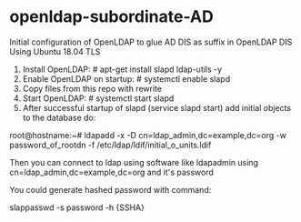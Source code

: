 # openldap-subordinate-AD
Initial configuration of OpenLDAP to glue AD DIS as suffix in OpenLDAP DIS
Using Ubuntu 18.04 TLS
1) Install OpenLDAP: # apt-get install slapd ldap-utils -y
2) Enable OpenLDAP on startup: # systemctl enable slapd
3) Copy files from this repo with rewrite
4) Start OpenLDAP: # systemctl start slapd
5) After successful startup of slapd (service slapd start) add initial objects to the database do:

root@hostname:~# ldapadd -x -D cn=ldap_admin,dc=example,dc=org -w password_of_rootdn -f /etc/ldap/ldif/initial_o_units.ldif

Then you can connect to ldap using software like ldapadmin using cn=ldap_admin,dc=example,dc=org and it's password

You could generate hashed password with command:

slappasswd -s password -h {SSHA}
